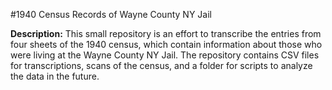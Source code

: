 #1940 Census Records of Wayne County NY Jail

**Description:**
This small repository is an effort to transcribe the entries from four sheets of the 1940 census, which contain information about those who were living at the Wayne County NY Jail. The repository contains CSV files for transcriptions, scans of the census, and a folder for scripts to analyze the data in the future.